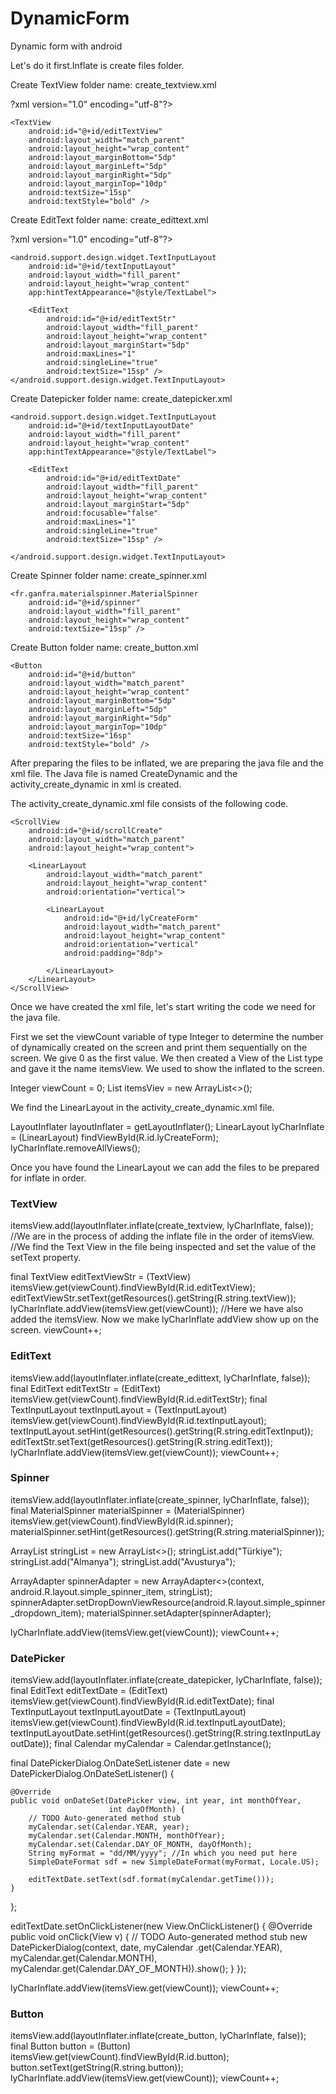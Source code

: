 # DynamicForm
 Dynamic form with android


Let's do it first.Inflate is create files folder.

Create TextView folder name: create_textview.xml 

?xml version="1.0" encoding="utf-8"?>
<LinearLayout xmlns:android="http://schemas.android.com/apk/res/android"
    android:layout_width="match_parent"
    android:layout_height="match_parent"
    android:background="@color/form_background"
    android:orientation="vertical">

    <TextView
        android:id="@+id/editTextView"
        android:layout_width="match_parent"
        android:layout_height="wrap_content"
        android:layout_marginBottom="5dp"
        android:layout_marginLeft="5dp"
        android:layout_marginRight="5dp"
        android:layout_marginTop="10dp"
        android:textSize="15sp"
        android:textStyle="bold" />
</LinearLayout>

Create EditText folder name: create_edittext.xml

?xml version="1.0" encoding="utf-8"?>
<LinearLayout xmlns:android="http://schemas.android.com/apk/res/android"
    xmlns:app="http://schemas.android.com/apk/res-auto"
    android:layout_width="match_parent"
    android:layout_height="match_parent"
    android:background="@color/form_background"
    android:orientation="vertical">

    <android.support.design.widget.TextInputLayout
        android:id="@+id/textInputLayout"
        android:layout_width="fill_parent"
        android:layout_height="wrap_content"
        app:hintTextAppearance="@style/TextLabel">

        <EditText
            android:id="@+id/editTextStr"
            android:layout_width="fill_parent"
            android:layout_height="wrap_content"
            android:layout_marginStart="5dp"
            android:maxLines="1"
            android:singleLine="true"
            android:textSize="15sp" />
    </android.support.design.widget.TextInputLayout>
</LinearLayout>


Create Datepicker folder name: create_datepicker.xml

<?xml version="1.0" encoding="utf-8"?>
<LinearLayout xmlns:android="http://schemas.android.com/apk/res/android"
    xmlns:app="http://schemas.android.com/apk/res-auto"
    android:layout_width="match_parent"
    android:layout_height="match_parent"
    android:background="@color/form_background"
    android:orientation="vertical">

    <android.support.design.widget.TextInputLayout
        android:id="@+id/textInputLayoutDate"
        android:layout_width="fill_parent"
        android:layout_height="wrap_content"
        app:hintTextAppearance="@style/TextLabel">

        <EditText
            android:id="@+id/editTextDate"
            android:layout_width="fill_parent"
            android:layout_height="wrap_content"
            android:layout_marginStart="5dp"
            android:focusable="false"
            android:maxLines="1"
            android:singleLine="true"
            android:textSize="15sp" />

    </android.support.design.widget.TextInputLayout>

</LinearLayout>


Create Spinner folder name: create_spinner.xml

<LinearLayout xmlns:android="http://schemas.android.com/apk/res/android"
    android:layout_width="match_parent"
    android:layout_height="match_parent"
    android:background="@color/form_background"
    android:orientation="vertical">

    <fr.ganfra.materialspinner.MaterialSpinner
        android:id="@+id/spinner"
        android:layout_width="fill_parent"
        android:layout_height="wrap_content"
        android:textSize="15sp" />
</LinearLayout>

Create Button folder name: create_button.xml

<LinearLayout xmlns:android="http://schemas.android.com/apk/res/android"
    android:layout_width="match_parent"
    android:layout_height="match_parent"
    android:background="@color/form_background"
    android:orientation="vertical">

    <Button
        android:id="@+id/button"
        android:layout_width="match_parent"
        android:layout_height="wrap_content"
        android:layout_marginBottom="5dp"
        android:layout_marginLeft="5dp"
        android:layout_marginRight="5dp"
        android:layout_marginTop="10dp"
        android:textSize="16sp"
        android:textStyle="bold" />
</LinearLayout>


After preparing the files to be inflated, we are preparing the java file and the xml file. The Java file is named CreateDynamic and the activity_create_dynamic in xml is created.

The activity_create_dynamic.xml file consists of the following code.

<?xml version="1.0" encoding="utf-8"?>
<LinearLayout xmlns:android="http://schemas.android.com/apk/res/android"
    xmlns:tools="http://schemas.android.com/tools"
    android:layout_width="match_parent"
    android:layout_height="match_parent"
    tools:context="com.test.onursinirtas.dynamic_form.CreateDynamic">

    <ScrollView
        android:id="@+id/scrollCreate"
        android:layout_width="match_parent"
        android:layout_height="wrap_content">

        <LinearLayout
            android:layout_width="match_parent"
            android:layout_height="wrap_content"
            android:orientation="vertical">

            <LinearLayout
                android:id="@+id/lyCreateForm"
                android:layout_width="match_parent"
                android:layout_height="wrap_content"
                android:orientation="vertical"
                android:padding="8dp">

            </LinearLayout>
        </LinearLayout>
    </ScrollView>

</LinearLayout>


Once we have created the xml file, let's start writing the code we need for the java file.


First we set the viewCount variable of type Integer to determine the number of dynamically created on the screen and print them sequentially on the screen. We give 0 as the first value. We then created a View of the List type and gave it the name itemsView. We used to show the inflated to the screen.

Integer viewCount = 0;
List<View> itemsViev = new ArrayList<>();


We find the LinearLayout in the activity_create_dynamic.xml file.

LayoutInflater layoutInflater = getLayoutInflater();
LinearLayout lyCharInflate = (LinearLayout) findViewById(R.id.lyCreateForm);
lyCharInflate.removeAllViews();


Once you have found the LinearLayout we can add the files to be prepared for inflate in order.

### TextView

itemsView.add(layoutInflater.inflate(create_textview, lyCharInflate, false)); //We are in the process of adding the inflate file in the order of itemsView.
//We find the Text View in the file being inspected and set the value of the setText property.

final TextView editTextViewStr = (TextView) itemsView.get(viewCount).findViewById(R.id.editTextView);
editTextViewStr.setText(getResources().getString(R.string.textView));
lyCharInflate.addView(itemsView.get(viewCount)); //Here we have also added the itemsView. Now we make lyCharInflate addView show up on the screen.
viewCount++;

### EditText

itemsView.add(layoutInflater.inflate(create_edittext, lyCharInflate, false));
final EditText editTextStr = (EditText) itemsView.get(viewCount).findViewById(R.id.editTextStr);
final TextInputLayout textInputLayout = (TextInputLayout) itemsView.get(viewCount).findViewById(R.id.textInputLayout);
textInputLayout.setHint(getResources().getString(R.string.editTextInput));
editTextStr.setText(getResources().getString(R.string.editText));
lyCharInflate.addView(itemsView.get(viewCount));
viewCount++;

### Spinner

itemsView.add(layoutInflater.inflate(create_spinner, lyCharInflate, false));
final MaterialSpinner materialSpinner = (MaterialSpinner) itemsView.get(viewCount).findViewById(R.id.spinner);
materialSpinner.setHint(getResources().getString(R.string.materialSpinner));

ArrayList<String> stringList = new ArrayList<>();
stringList.add("Türkiye");
stringList.add("Almanya");
stringList.add("Avusturya");

ArrayAdapter<String> spinnerAdapter = new ArrayAdapter<>(context, android.R.layout.simple_spinner_item, stringList);
spinnerAdapter.setDropDownViewResource(android.R.layout.simple_spinner_dropdown_item);
materialSpinner.setAdapter(spinnerAdapter);


lyCharInflate.addView(itemsView.get(viewCount));
viewCount++;

### DatePicker

itemsView.add(layoutInflater.inflate(create_datepicker, lyCharInflate, false));
final EditText editTextDate = (EditText) itemsView.get(viewCount).findViewById(R.id.editTextDate);
final TextInputLayout textInputLayoutDate = (TextInputLayout) itemsView.get(viewCount).findViewById(R.id.textInputLayoutDate);
textInputLayoutDate.setHint(getResources().getString(R.string.textInputLayoutDate));
final Calendar myCalendar = Calendar.getInstance();


final DatePickerDialog.OnDateSetListener date = new DatePickerDialog.OnDateSetListener() {

    @Override
    public void onDateSet(DatePicker view, int year, int monthOfYear,
                          int dayOfMonth) {
        // TODO Auto-generated method stub
        myCalendar.set(Calendar.YEAR, year);
        myCalendar.set(Calendar.MONTH, monthOfYear);
        myCalendar.set(Calendar.DAY_OF_MONTH, dayOfMonth);
        String myFormat = "dd/MM/yyyy"; //In which you need put here
        SimpleDateFormat sdf = new SimpleDateFormat(myFormat, Locale.US);

        editTextDate.setText(sdf.format(myCalendar.getTime()));
    }

};

editTextDate.setOnClickListener(new View.OnClickListener() {
    @Override
    public void onClick(View v) {
        // TODO Auto-generated method stub
        new DatePickerDialog(context, date, myCalendar
                .get(Calendar.YEAR), myCalendar.get(Calendar.MONTH),
                myCalendar.get(Calendar.DAY_OF_MONTH)).show();
    }
});

lyCharInflate.addView(itemsView.get(viewCount));
viewCount++;

### Button

itemsView.add(layoutInflater.inflate(create_button, lyCharInflate, false));
final Button button = (Button) itemsView.get(viewCount).findViewById(R.id.button);
button.setText(getString(R.string.button));
lyCharInflate.addView(itemsView.get(viewCount));
viewCount++;








